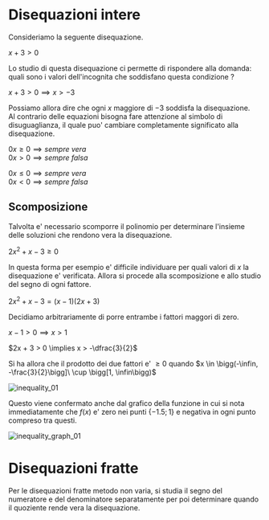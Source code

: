 # Disequazioni intere  

Consideriamo la seguente disequazione.  

$x + 3 > 0$  

Lo studio di questa disequazione ci permette di rispondere alla domanda: quali sono i valori dell'incognita che soddisfano questa condizione ?  

$x + 3 > 0 \implies x > -3$  

Possiamo allora dire che ogni $x$ maggiore di $-3$ soddisfa la disequazione.  
Al contrario delle equazioni bisogna fare attenzione al simbolo di disuguaglianza, il quale puo' cambiare completamente significato alla disequazione.  

$0x \ge 0 \implies sempre\ vera$  
$0x \gt 0 \implies sempre\ falsa$  

$0x \le 0 \implies sempre\ vera$  
$0x \lt 0 \implies sempre\ falsa$  

## Scomposizione  

Talvolta e' necessario scomporre il polinomio per determinare l'insieme delle soluzioni che rendono vera la disequazione.  

$2x^2 + x -3 \ge 0$  

In questa forma per esempio e' difficile individuare per quali valori di $x$ la disequazione e' verificata. Allora si procede alla scomposizione e allo studio del segno di ogni fattore.  

$2x^2 + x -3 = (x - 1 )(2x + 3)$  

Decidiamo arbitrariamente di porre entrambe i fattori maggori di zero.  

$x - 1 > 0 \implies x > 1$  

$2x + 3 > 0 \implies x > -\dfrac{3}{2}$  

Si ha allora che il prodotto dei due fattori e' $\ge 0$ quando $x \in \bigg(-\infin, -\frac{3}{2}\bigg]\ \cup \bigg[1, \infin\bigg)$  

![inequality_01](https://github.com/dennyb87/elettrotecnica-serale/assets/7195133/4803f4d8-f69c-4da4-a0bd-85a96452e466)  

Questo viene confermato anche dal grafico della funzione in cui si nota immediatamente che $f(x)$ e' zero nei punti $\lbrace-1.5; 1\rbrace$ e negativa in ogni punto compreso tra questi.  

![inequality_graph_01](https://github.com/dennyb87/elettrotecnica-serale/assets/7195133/a44f401b-0b71-4442-a2d8-1e699a6bc617)  

# Disequazioni fratte  

Per le disequazioni fratte metodo non varia, si studia il segno del numeratore e del denominatore separatamente per poi determinare quando il quoziente rende vera la disequazione.  


